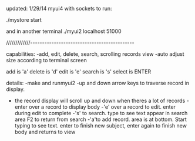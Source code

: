 updated: 1/29/14
myui4 with sockets 
to run:

./mystore start

and in another terminal
./myui2 localhost 51000

/////////////--------------------------------------------

capabilities:
-add, edit, delete, search, scrolling records view
-auto adjust size according to terminal screen


add is 'a'
delete is 'd'
edit is 'e'
search is 's'
select is ENTER

details:
-make and runmyui2
-up and down arrow keys to traverse record in display.
- the record display will scroll up and down when theres 
  a lot of records
-enter over a record to display body
-'e' over a record to edit. enter during edit to complete
-'s' to search. type to see text appear in search area F2 to return from search
-'a'to add record. area is at bottom. Start typing to see text. 
  enter to finish new subject, enter again to finish new body and returns to view

